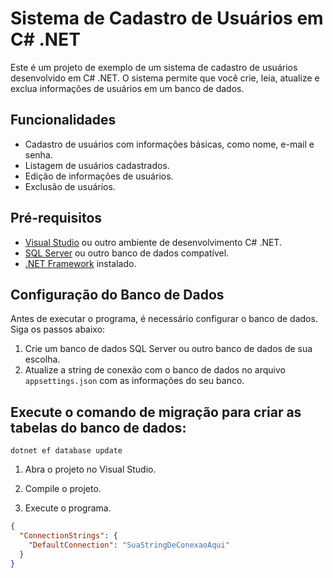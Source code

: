 # Sistema de Cadastro de Usuários em C# .NET

Este é um projeto de exemplo de um sistema de cadastro de usuários desenvolvido em C# .NET. O sistema permite que você crie, leia, atualize e exclua informações de usuários em um banco de dados.

## Funcionalidades

- Cadastro de usuários com informações básicas, como nome, e-mail e senha.
- Listagem de usuários cadastrados.
- Edição de informações de usuários.
- Exclusão de usuários.

## Pré-requisitos

- [Visual Studio](https://visualstudio.microsoft.com/) ou outro ambiente de desenvolvimento C# .NET.
- [SQL Server](https://www.microsoft.com/sql-server) ou outro banco de dados compatível.
- [.NET Framework](https://dotnet.microsoft.com/) instalado.

## Configuração do Banco de Dados

Antes de executar o programa, é necessário configurar o banco de dados. Siga os passos abaixo:

1. Crie um banco de dados SQL Server ou outro banco de dados de sua escolha.
2. Atualize a string de conexão com o banco de dados no arquivo `appsettings.json` com as informações do seu banco.

## Execute o comando de migração para criar as tabelas do banco de dados:
```dotnet ef database update```
1. Abra o projeto no Visual Studio.

2. Compile o projeto.

3. Execute o programa.

```json
{
  "ConnectionStrings": {
    "DefaultConnection": "SuaStringDeConexaoAqui"
  }
}
